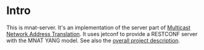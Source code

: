 # Intro

This is mnat-server.
It's an implementation of the server part of [Multicast Network Address Translation](https://datatracker.ietf.org/doc/draft-ietf-mboned-mnat/).
It uses jetconf to provide a RESTCONF server with the MNAT YANG model.
See also the [overall project description](https://github.com/GrumpyOldTroll/mnat).
